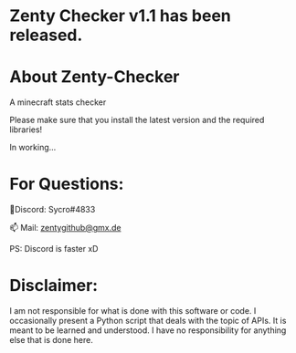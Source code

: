 # Zenty Checker v1.1 has been released.


# About Zenty-Checker

A minecraft stats checker

Please make sure that you install the latest version and the required libraries!

In working...

# For Questions:

💖Discord: Sycro#4833

📫 Mail: zentygithub@gmx.de

PS: Discord is faster xD

# Disclaimer:

I am not responsible for what is done with this software or code. I occasionally present a Python script that deals with the topic of APIs. It is meant to be learned and understood. I have no responsibility for anything else that is done here.
